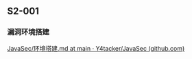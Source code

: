 ## S2-001
### 漏洞环境搭建

[JavaSec/环境搭建.md at main · Y4tacker/JavaSec (github.com)](https://github.com/Y4tacker/JavaSec/blob/main/7.Struts2%E4%B8%93%E5%8C%BA/%E7%8E%AF%E5%A2%83%E6%90%AD%E5%BB%BA/%E7%8E%AF%E5%A2%83%E6%90%AD%E5%BB%BA.md)


